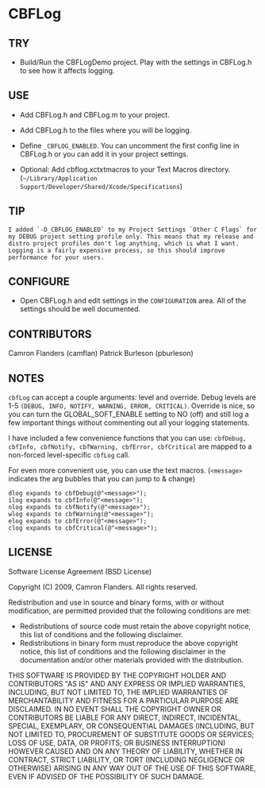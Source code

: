 CBFLog
=====

TRY
----

* Build/Run the CBFLogDemo project. Play with the settings in CBFLog.h to see how it affects logging.


USE
---

* Add CBFLog.h and CBFLog.m to your project.
* Add CBFLog.h to the files where you will be logging.
* Define `_CBFLOG_ENABLED`. You can uncomment the first config line in CBFLog.h or you can add it in your project settings.

* Optional:
  Add cbflog.xctxtmacros to your Text Macros directory. (`~/Library/Application Support/Developer/Shared/Xcode/Specifications`)

TIP
---
    I added `-D_CBFLOG_ENABLED` to my Project Settings `Other C Flags` for
    my DEBUG project setting profile only. This means that my release and
    distro project profiles don't log anything, which is what I want.
    Logging is a fairly expensive process, so this should improve
    performance for your users.


CONFIGURE
---------

* Open CBFLog.h and edit settings in the `CONFIGURATION` area. All of the settings should be well documented.

CONTRIBUTORS
------------
Camron Flanders (camflan)
Patrick Burleson (pburleson)


NOTES
-----

`cbfLog` can accept a couple arguments: level and override.
Debug levels are 1-5 `(DEBUG, INFO, NOTIFY, WARNING, ERROR, CRITICAL)`.
Override is nice, so you can turn the GLOBAL_SOFT_ENABLE setting to NO (off) and still log a few important things without commenting out all your logging statements.

I have included a few convenience functions that you can use: `cbfDebug, cbfInfo, cbfNotify, cbfWarning, cbfError, cbfCritical` are mapped to a non-forced level-specific `cbfLog` call.

For even more convenient use, you can use the text macros.
(`<message>` indicates the arg bubbles that you can jump to & change)

    dlog expands to cbfDebug(@"<message>");
    ilog expands to cbfInfo(@"<message>");
    nlog expands to cbfNotify(@"<message>");
    wlog expands to cbfWarning(@"<message>");
    elog expands to cbfError(@"<message>");
    clog expands to cbfCritical(@"<message>");


LICENSE
-------

Software License Agreement (BSD License)

Copyright (C) 2009, Camron Flanders.
All rights reserved.

Redistribution and use in source and binary forms, with or without
modification, are permitted provided that the following conditions are met:

* Redistributions of source code must retain the above copyright
  notice, this list of conditions and the following disclaimer.
* Redistributions in binary form must reproduce the above copyright
  notice, this list of conditions and the following disclaimer in the
  documentation and/or other materials provided with the distribution.

THIS SOFTWARE IS PROVIDED BY THE COPYRIGHT HOLDER AND CONTRIBUTORS "AS IS" AND ANY
EXPRESS OR IMPLIED WARRANTIES, INCLUDING, BUT NOT LIMITED TO, THE IMPLIED
WARRANTIES OF MERCHANTABILITY AND FITNESS FOR A PARTICULAR PURPOSE ARE
DISCLAIMED. IN NO EVENT SHALL THE COPYRIGHT OWNER OR CONTRIBUTORS BE LIABLE FOR ANY
DIRECT, INDIRECT, INCIDENTAL, SPECIAL, EXEMPLARY, OR CONSEQUENTIAL DAMAGES
(INCLUDING, BUT NOT LIMITED TO, PROCUREMENT OF SUBSTITUTE GOODS OR SERVICES;
LOSS OF USE, DATA, OR PROFITS; OR BUSINESS INTERRUPTION) HOWEVER CAUSED AND
ON ANY THEORY OF LIABILITY, WHETHER IN CONTRACT, STRICT LIABILITY, OR TORT
(INCLUDING NEGLIGENCE OR OTHERWISE) ARISING IN ANY WAY OUT OF THE USE OF THIS
SOFTWARE, EVEN IF ADVISED OF THE POSSIBILITY OF SUCH DAMAGE.
